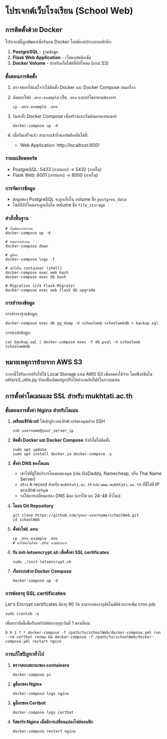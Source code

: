 # โปรเจกต์เว็บโรงเรียน (School Web)

## การติดตั้งด้วย Docker

โปรเจกต์นี้ถูกพัฒนาเพื่อรันบน Docker โดยมีองค์ประกอบหลักคือ:

1. **PostgreSQL** - ฐานข้อมูล
2. **Flask Web Application** - เว็บแอปพลิเคชัน
3. **Docker Volume** - สำหรับเก็บไฟล์ที่อัปโหลด (แทน S3)

### ขั้นตอนการติดตั้ง

1. ตรวจสอบให้แน่ใจว่าได้ติดตั้ง Docker และ Docker Compose บนเครื่อง

2. คัดลอกไฟล์ `.env.example` เป็น `.env` และแก้ไขค่าตามต้องการ
   ```
   cp .env.example .env
   ```

3. รันคำสั่ง Docker Compose เพื่อสร้างและเริ่มต้นคอนเทนเนอร์
   ```
   docker-compose up -d
   ```

4. เมื่อรันเสร็จแล้ว สามารถเข้าถึงแอปพลิเคชันได้ที่:
   - Web Application: http://localhost:8001

### รายละเอียดพอร์ต

- PostgreSQL: 5433 (ภายนอก) -> 5432 (ภายใน)
- Flask Web: 8001 (ภายนอก) -> 8000 (ภายใน)

### การจัดการข้อมูล

- ข้อมูลของ PostgreSQL จะถูกเก็บใน volume ชื่อ `postgres_data`
- ไฟล์ที่อัปโหลดจะถูกเก็บใน volume ชื่อ `file_storage` 

### คำสั่งพื้นฐาน

```
# เริ่มต้นการทำงาน
docker-compose up -d

# หยุดการทำงาน
docker-compose down

# ดูล็อก
docker-compose logs -f

# เข้าไปใน container (shell)
docker-compose exec web bash
docker-compose exec db bash

# Migration (ถ้าใช้ Flask-Migrate)
docker-compose exec web flask db upgrade
```

### การสำรองข้อมูล

การสำรองฐานข้อมูล:
```
docker-compose exec db pg_dump -U schoolweb schoolwebdb > backup.sql
```

การนำเข้าข้อมูล:
```
cat backup.sql | docker-compose exec -T db psql -U schoolweb schoolwebdb
```

## หมายเหตุการย้ายจาก AWS S3

ระบบนี้ได้รับการปรับให้ใช้ Local Storage แทน AWS S3 เพื่อลดค่าใช้จ่าย โดยฟังก์ชันใน utils/s3_utils.py ยังคงชื่อเดิมแต่ถูกปรับให้ทำงานกับไฟล์ในระบบแทน 

## การตั้งค่าโดเมนและ SSL สำหรับ mukhtati.ac.th

### ขั้นตอนการตั้งค่า Nginx สำหรับโดเมน

1. **เตรียมเซิร์ฟเวอร์** ให้เข้าสู่ระบบเซิร์ฟเวอร์ของคุณด้วย SSH
   ```
   ssh username@your_server_ip
   ```

2. **ติดตั้ง Docker และ Docker Compose** ถ้ายังไม่ได้ติดตั้ง
   ```
   sudo apt update
   sudo apt install docker.io docker-compose -y
   ```

3. **ตั้งค่า DNS ของโดเมน**
   - เข้าไปที่ผู้ให้บริการโดเมนของคุณ (เช่น GoDaddy, Namecheap, หรือ Thai Name Server)
   - สร้าง A record สำหรับ `mukhtati.ac.th` และ `www.mukhtati.ac.th` ที่ชี้ไปที่ IP ของเซิร์ฟเวอร์คุณ
   - รอให้การเปลี่ยนแปลง DNS มีผล (อาจใช้เวลา 24-48 ชั่วโมง)

4. **โคลน Git Repository**
   ```
   git clone https://github.com/your-username/schoolWeb.git
   cd schoolWeb
   ```

5. **ตั้งค่าไฟล์ .env**
   ```
   cp .env.example .env
   # แก้ไขค่าในไฟล์ .env ตามต้องการ
   ```

6. **รัน init-letsencrypt.sh เพื่อตั้งค่า SSL certificates**
   ```
   sudo ./init-letsencrypt.sh
   ```

7. **เริ่มระบบด้วย Docker Compose**
   ```
   docker-compose up -d
   ```

### การต่ออายุ SSL certificates

Let's Encrypt certificates มีอายุ 90 วัน สามารถต่ออายุอัตโนมัติด้วยการเพิ่ม cron job:

```
sudo crontab -e
```

เพิ่มบรรทัดนี้เพื่อรันสคริปต์ต่ออายุทุกวันที่ 1 ของเดือน:

```
0 0 1 * * docker-compose -f /path/to/schoolWeb/docker-compose.yml run --rm certbot renew && docker-compose -f /path/to/schoolWeb/docker-compose.yml restart nginx
```

### การแก้ไขปัญหาทั่วไป

1. **ตรวจสอบสถานะของ containers**
   ```
   docker-compose ps
   ```

2. **ดูล็อกของ Nginx**
   ```
   docker-compose logs nginx
   ```

3. **ดูล็อกของ Certbot**
   ```
   docker-compose logs certbot
   ```

4. **รีสตาร์ท Nginx เมื่อมีการเปลี่ยนแปลงไฟล์คอนฟิก**
   ```
   docker-compose restart nginx
   ```